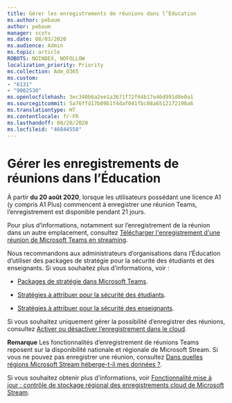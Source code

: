 ```yaml
---
title: Gérer les enregistrements de réunions dans l’Éducation
ms.author: pebaum
author: pebaum
manager: scotv
ms.date: 08/03/2020
ms.audience: Admin
ms.topic: article
ROBOTS: NOINDEX, NOFOLLOW
localization_priority: Priority
ms.collection: Adm_O365
ms.custom:
- "6131"
- "9002530"
ms.openlocfilehash: 3ec340b6a2ee1a3671f72f64b17e46d991d8e0a1
ms.sourcegitcommit: 5a76ffd17b09b1f4daf041fbc08a6512172198a6
ms.translationtype: HT
ms.contentlocale: fr-FR
ms.lasthandoff: 08/20/2020
ms.locfileid: "46844558"
---
```

# <a name="manage-meeting-recordings-for-education"></a>Gérer les enregistrements de réunions dans l’Éducation

À partir **du 20 août 2020**, lorsque les utilisateurs possédant une licence A1 (y compris A1 Plus) commencent à enregistrer une réunion Teams, l’enregistrement est disponible pendant 21 jours.

Pour plus d’informations, notamment sur l’enregistrement de la réunion dans un autre emplacement, consultez [Télécharger l'enregistrement d'une réunion de Microsoft Teams en streaming](https://docs.microsoft.com/stream/portal-upload-teams-meeting-recording).

Nous recommandons aux administrateurs d’organisations dans l’Éducation d’utiliser des packages de stratégie pour la sécurité des étudiants et des enseignants. Si vous souhaitez plus d’informations, voir :

- [Packages de stratégie dans Microsoft Teams](https://docs.microsoft.com/microsoftteams/policy-packages-edu#policy-packages-in-microsoft-teams).  
    
- [Stratégies à attribuer pour la sécurité des étudiants](https://docs.microsoft.com/microsoftteams/policy-packages-edu#policies-that-should-be-assigned-for-student-safety).

- [Stratégies à attribuer pour la sécurité des enseignants](https://docs.microsoft.com/microsoftteams/policy-packages-edu#policies-that-should-be-assigned-for-educators).

Si vous souhaitez uniquement gérer la possibilité d’enregistrer des réunions, consultez [Activer ou désactiver l’enregistrement dans le cloud](https://docs.microsoft.com/microsoftteams/cloud-recording#turn-on-or-turn-off-cloud-recording).  

**Remarque** Les fonctionnalités d’enregistrement de réunions Teams reposent sur la disponibilité nationale et régionale de Microsoft Stream. Si vous ne pouvez pas enregistrer une réunion, consultez [Dans quelles régions Microsoft Stream héberge-t-il mes données ?](https://docs.microsoft.com/stream/faq#which-regions-does-microsoft-stream-host-my-data-in). 

Si vous souhaitez obtenir plus d’informations, voir [Fonctionnalité mise à jour : contrôle de stockage régional des enregistrements cloud de Microsoft Stream](https://admin.microsoft.com/AdminPortal/Home#/MessageCenter?id=MC214327).
